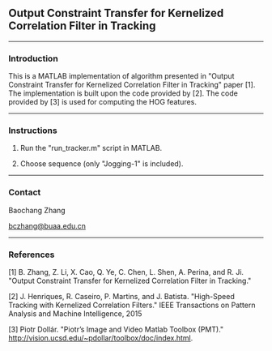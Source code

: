 ## Output Constraint Transfer for Kernelized Correlation Filter in Tracking

________________
### Introduction
This is a MATLAB implementation of algorithm presented in "Output Constraint Transfer for Kernelized Correlation Filter in Tracking" paper [1]. The implementation is built upon the code provided by [2]. The code provided by [3] is used for computing the HOG features.


________________
### Instructions

1) Run the "run_tracker.m" script in MATLAB.

2) Choose sequence (only "Jogging-1" is included).

________________
### Contact

Baochang Zhang

bczhang@buaa.edu.cn

________________
### References
[1] B. Zhang, Z. Li, X. Cao, Q. Ye, C. Chen, L. Shen, A. Perina, and R. Ji.
    "Output Constraint Transfer for Kernelized Correlation Filter in Tracking."

[2] J. Henriques, R. Caseiro, P. Martins, and J. Batista.
    "High-Speed Tracking with Kernelized Correlation Filters."
     IEEE Transactions on Pattern Analysis and Machine Intelligence, 2015

[3] Piotr Dollár.
    "Piotr’s Image and Video Matlab Toolbox (PMT)."
    http://vision.ucsd.edu/~pdollar/toolbox/doc/index.html.
